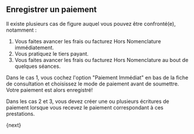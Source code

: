 ## Enregistrer un paiement

Il existe plusieurs cas de figure auquel vous pouvez être confronté(e), notamment :

1. Vous faites avancer les frais ou facturez Hors Nomenclature immédiatement.
2. Vous pratiquez le tiers payant.
3. Vous faites avancer les frais ou facturez Hors Nomenclature au bout de quelques séances.

Dans le cas 1, vous cochez l'option "Paiement Immédiat" en bas de la fiche de consultation et choisissez le mode de paiement avant de soumettre. Votre paiement est alors enregistré!

Dans les cas 2 et 3, vous devez créer une ou plusieurs écritures de paiement lorsque vous recevez le paiement correspondant à ces prestations.

{next}
